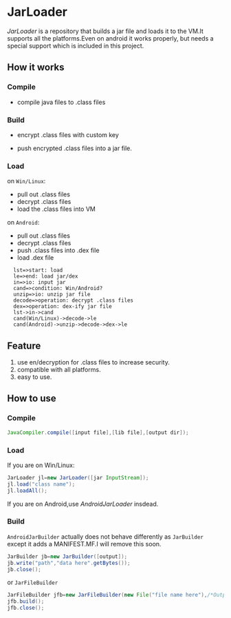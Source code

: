 # JarLoader  
  *JarLoader* is a repository that builds a jar file and loads it to the VM.It supports all the platforms.Even on android it works properly,
but needs a special support which is included in this project.
## How it works
### Compile
+ compile java files to .class files  
### Build
- encrypt .class files with custom key
+ push encrypted .class files into a jar file.  
### Load
on `Win/Linux`:
+ pull out .class files
+ decrypt .class files
+ load the .class files into VM  

on `Android`:
- pull out .class files
- decrypt .class files
- push .class files into .dex file
- load .dex file
  
```flow
  lst=>start: load
  le=>end: load jar/dex
  in=>io: input jar
  cand=>condition: Win/Android?
  unzip=>io: unzip jar file
  decode=>operation: decrypt .class files
  dex=>operation: dex-ify jar file
  lst->in->cand
  cand(Win/Linux)->decode->le
  cand(Android)->unzip->decode->dex->le
```
  
## Feature
1. use en/decryption for .class files to increase security.
2. compatible with all platforms.
3. easy to use.

## How to use
### Compile
```java
JavaCompiler.compile([input file],[lib file],[output dir]);
```
### Load
If you are on Win/Linux:
```java
JarLoader jl=new JarLoader([jar InputStream]);
jl.load("class name");
jl.loadAll();
```
If you are on Android,use _AndroidJarLoader_ insdead.
### Build
`AndroidJarBuilder` actually does not behave differently as `JarBuilder` except it adds a MANIFEST\.MF.I will remove this soon.
```java
JarBuilder jb=new JarBuilder([output]);
jb.write("path","data here".getBytes());
jb.close();
```
or `JarFileBuilder`
```java
JarFileBuilder jfb=new JarFileBuilder(new File("file name here"),/*OutputStream*/);
jfb.build();
jfb.close();
```
